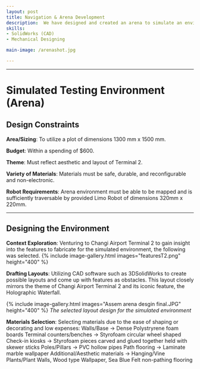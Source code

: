 ```yaml
---
layout: post
title: Navigation & Arena Development
description:  We have designed and created an arena to simulate an environment where the LIMO robot from AgileX robotics is able to test and perform certain functions like navigation, mapping, path planning and position localisation to manoeuvre the fabricated environment. Our arena design theme is based on Changi Airport Terminal 2. We will also be programming our LIMO robot to navigate the mazes of other teams.
skills: 
- SolidWorks (CAD)
- Mechanical Designing

main-image: /arenashot.jpg

---
```


---
# Simulated Testing Environment (Arena)
## Design Constraints
**Area/Sizing**: To utilize a plot of dimensions 1300 mm x 1500 mm.


**Budget**: Within a spending of $600.


**Theme**: Must reflect aesthetic and layout of Terminal 2.


**Variety of Materials**: Materials must be safe, durable, and reconfigurable and non-electronic.


**Robot Requirements**: Arena environment must be able to be mapped and is sufficiently traversable by provided Limo Robot of dimensions 320mm x 220mm.

---
## Designing the Environment
**Context Exploration**: Venturing to Changi Airport Terminal 2 to gain insight into the features to fabricate for the simulated environment, the following was selected.
{% include image-gallery.html images="featuresT2.png" height="400" %}

**Drafting Layouts**: Utilizing CAD software such as 3DSolidWorks to create possible layouts and come up with features as obstacles. This layout closely mirrors the theme of Changi Airport Terminal 2 and its iconic feature, the Holographic Waterfall.

{% include image-gallery.html images="Assem arena desgin final.JPG" height="400" %} 
            *The selected layout design for the simulated environment*

**Materials Selection**: Selecting materials due to the ease of shaping or decorating and low expenses:
Walls/Base -> Dense Polystryrene foam boards
Terminal counters/benches -> Styrofoam circular wheel shaped
Check-in kiosks -> Styrofoam pieces carved and glued together held with skewer sticks
Poles/Pillars -> PVC hollow pipes
Path flooring -> Laminate marble wallpaper
Additional/Aesthetic materials -> Hanging/Vine Plants/Plant Walls, Wood type Wallpaper, Sea Blue Felt non-pathing flooring
 
